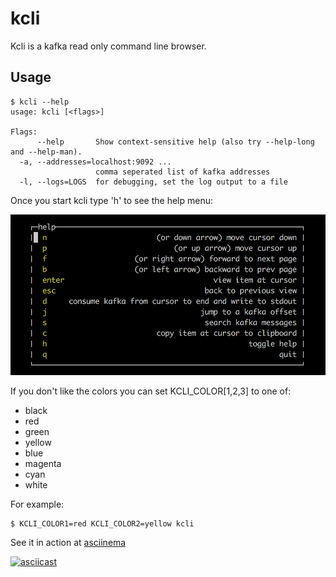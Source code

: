 # kcli
Kcli is a kafka read only command line browser.


## Usage

    $ kcli --help
    usage: kcli [<flags>]

    Flags:
          --help       Show context-sensitive help (also try --help-long and --help-man).
      -a, --addresses=localhost:9092 ...
                       comma seperated list of kafka addresses
      -l, --logs=LOGS  for debugging, set the log output to a file

Once you start kcli type 'h' to see the help menu:

<img src="./docs/help.png" width="620"/>

If you don't like the colors you can set KCLI_COLOR[1,2,3] to one of:

* black
* red
* green
* yellow
* blue
* magenta
* cyan
* white

For example:

    $ KCLI_COLOR1=red KCLI_COLOR2=yellow kcli

See it in action at [asciinema](https://asciinema.org/a/110040)

[![asciicast](https://asciinema.org/a/110040.png)]()

